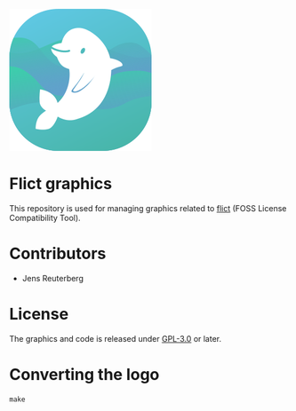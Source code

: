 <!--
SPDX-FileCopyrightText: 2020 Henrik Sandklef <hesa@sandklef.com>

SPDX-License-Identifier: GPL-3.0-or-later
-->

![flict graphics](./generated/flict-logo-256-256.png)
&nbsp;

# Flict graphics

This repository is used for managing graphics related to [flict](https://github.com/vinland-technology/flict) (FOSS License Compatibility Tool).

# Contributors

* Jens Reuterberg

# License

The graphics and code is released under [GPL-3.0](https://www.gnu.org/licenses/gpl-3.0.en.html) or later.

# Converting the logo

```
make
```
